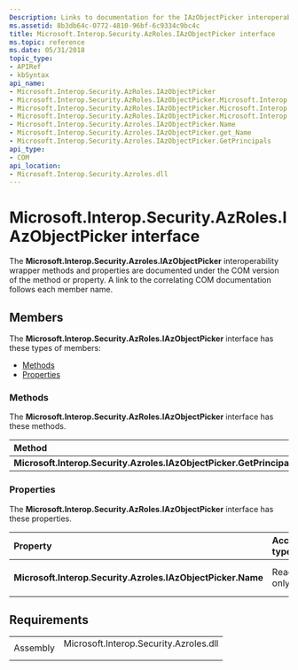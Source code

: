 ```yaml
---
Description: Links to documentation for the IAzObjectPicker interoperability wrapper methods and properties.
ms.assetid: 8b3db64c-0772-4810-96bf-6c9334c9bc4c
title: Microsoft.Interop.Security.AzRoles.IAzObjectPicker interface
ms.topic: reference
ms.date: 05/31/2018
topic_type: 
- APIRef
- kbSyntax
api_name: 
- Microsoft.Interop.Security.AzRoles.IAzObjectPicker
- Microsoft.Interop.Security.AzRoles.IAzObjectPicker.Microsoft.Interop.Security.Azroles.IAzObjectPicker.GetPrincipals
- Microsoft.Interop.Security.AzRoles.IAzObjectPicker.Microsoft.Interop.Security.Azroles.IAzObjectPicker.Name
- Microsoft.Interop.Security.AzRoles.IAzObjectPicker.Microsoft.Interop.Security.Azroles.IAzObjectPicker.get_Name
- Microsoft.Interop.Security.Azroles.IAzObjectPicker.Name
- Microsoft.Interop.Security.Azroles.IAzObjectPicker.get_Name
- Microsoft.Interop.Security.Azroles.IAzObjectPicker.GetPrincipals
api_type: 
- COM
api_location: 
- Microsoft.Interop.Security.Azroles.dll
---
```


# Microsoft.Interop.Security.AzRoles.IAzObjectPicker interface

The **Microsoft.Interop.Security.Azroles.IAzObjectPicker** interoperability wrapper methods and properties are documented under the COM version of the method or property. A link to the correlating COM documentation follows each member name.

## Members

The **Microsoft.Interop.Security.AzRoles.IAzObjectPicker** interface has these types of members:

-   [Methods](#methods)
-   [Properties](#properties)

### Methods

The **Microsoft.Interop.Security.AzRoles.IAzObjectPicker** interface has these methods.



| Method                                                               | Description                                                                               |
|:---------------------------------------------------------------------|:------------------------------------------------------------------------------------------|
| **Microsoft.Interop.Security.Azroles.IAzObjectPicker.GetPrincipals** | [**IAzObjectPicker::GetPrincipals**](/windows/desktop/api/Azroles/nf-azroles-iazobjectpicker-getprincipals)<br/> |



 

### Properties

The **Microsoft.Interop.Security.AzRoles.IAzObjectPicker** interface has these properties.



| Property                                                               | Access type          | Description                                                                        |
|:-----------------------------------------------------------------------|:---------------------|:-----------------------------------------------------------------------------------|
| **Microsoft.Interop.Security.Azroles.IAzObjectPicker.Name**<br/> | Read-only<br/> | [**Name Property of IAzObjectPicker**](/windows/desktop/api/Azroles/nf-azroles-iazobjectpicker-get_name)<br/> |



 

## Requirements



|                     |                                                                                                                   |
|---------------------|-------------------------------------------------------------------------------------------------------------------|
| Assembly<br/> | <dl> <dt>Microsoft.Interop.Security.Azroles.dll</dt> </dl> |



 

 




